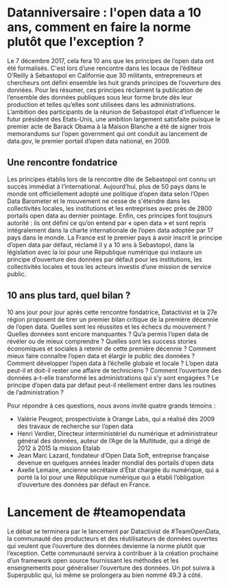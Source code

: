 # Datanniversaire : l'open data a 10 ans, comment en faire la norme plutôt que l'exception ?

Le 7 décembre 2017, cela fera 10 ans que les principes de l’open data ont été formalisés. C'est lors d’une rencontre dans les locaux de l’éditeur O’Reilly à Sebastopol en Californie que 30 militants, entrepreneurs et chercheurs ont défini ensemble les huit grands principes de l’ouverture des données. Pour les résumer, ces principes réclament la publication de l’ensemble des données publiques sous leur forme brute dès leur production et telles qu’elles sont utilisées dans les administrations. L’ambition des participants de la réunion de Sebastopol était d’influencer le futur président des Etats-Unis, une ambition largement satisfaite puisque le premier acte de Barack Obama à la Maison Blanche a été de signer trois memorandums sur l’open government qui ont conduit au lancement de data.gov, le premier portail d’open data national, en 2009. 
## Une rencontre fondatrice

Les principes établis lors de la rencontre dite de Sebastopol ont connu un succès immédiat à l’international. Aujourd’hui, plus de 50 pays dans le monde ont officiellement adopté une politique d’open data selon l’Open Data Barometer et le mouvement ne cesse de s'étendre dans les collectivités locales, les institutions et les entreprises avec près de 2800 portails open data au dernier pointage. Enfin, ces principes font toujours autorité : ils ont défini ce qu’on entend par « open data » et sont repris intégralement dans la charte internationale de l’open data adoptée par 17 pays dans le monde.  La France est le premier pays à avoir inscrit le principe d’open data par défaut, réclamé il y a 10 ans à Sebastopol, dans la législation avec la loi pour une République numérique qui instaure un principe d’ouverture des données par défaut pour les institutions, les collectivités locales et tous les acteurs investis d’une mission de service public. 

## 10 ans plus tard, quel bilan ?

10 ans jour pour jour après cette rencontre fondatrice, Datactivist et la 27e région proposent de tirer un premier bilan critique de la première décennie de l’open data. Quelles sont les réussites et les échecs du mouvement ? Quelles données sont encore manquantes ? Qu’a permis l’open data de révéler ou de mieux comprendre ? Quelles sont les success stories économiques et sociales à retenir de cette première décennie ?  Comment mieux faire connaître l’open data et élargir le public des données ? Comment développer l’open data à l’échelle globale et locale ? L’open data peut-il et doit-il rester une affaire de techniciens ? Comment l’ouverture des données a-t-elle transformé les administrations qui s’y sont engagées ? Le principe d’open data par défaut peut-il réellement entrer dans les routines de l’administration ? 

Pour répondre à ces questions, nous avons invité quatre grands témoins : 
- Valérie Peugeot, prospectiviste à Orange Labs, qui a réalisé dès 2009 des travaux de recherche sur l’open data
- Henri Verdier, Directeur interministériel du numérique et administrateur général des données, auteur de l’Age de la Multitude, qui a dirigé de 2012 à 2015 la mission Etalab
- Jean Marc Lazard, fondateur d’Open Data Soft, entreprise française devenue en quelques années leader mondial des portails d’open data
- Axelle Lemaire, ancienne secrétaire d’État chargée du numérique, qui a porté la loi pour une République numérique qui a établi l’obligation d’ouverture des données par défaut en France.

# Lancement de #teamopendata

Le débat se terminera par le lancement par Datactivist de #TeamOpenData, la communauté des producteurs et des réutilisateurs de données ouvertes qui veulent que l’ouverture des données devienne la norme plutôt que l’exception. Cette communauté servira à contribuer à la création prochaine d’un framework open source fournissant les méthodes et les enseignements pour généraliser l’ouverture des données. Un pot suivra à Superpublic qui, lui même se prolongera au bien nommé 49.3 à côté. 
